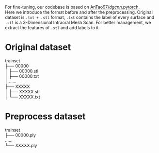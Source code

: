 For fine-tuning, our codebase is based on [AnTao97/*dgcnn*.pytorch](https://github.com/AnTao97/dgcnn.pytorch).  
Here we introduce the format before and after the preprocessing. Original dataset is ``.txt + .stl`` format, ``.txt`` contains the label of every surface and  ``.stl`` is a 3-Dimensional Intraoral Mesh Scan. For better management, we extract the features of ``.stl`` and add labels to it. 
# Original dataset  
trainset    
├── 00000     
│   ├── 00000.stl  
│   ├── 00000.txt  
│    ……  
├── XXXXX      
│   ├── XXXXX.stl  
│   └── XXXXX.txt  
# Preprocess dataset  
trainset     
├── 00000.ply    
 ……     
└── XXXXX.ply    
